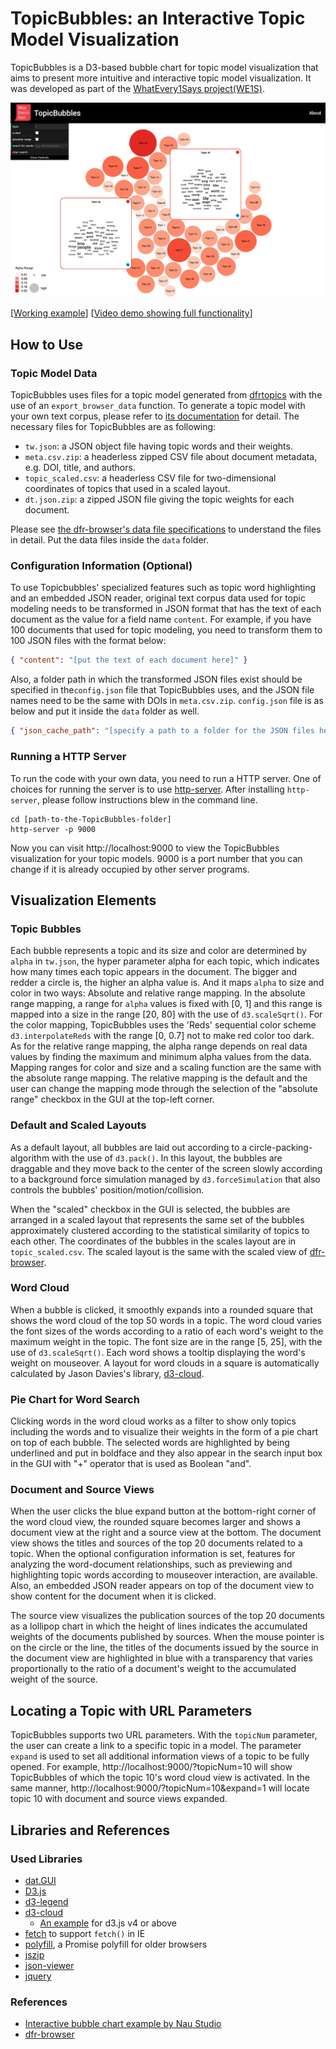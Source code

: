 # TopicBubbles: an Interactive Topic Model Visualization

TopicBubbles is a D3-based bubble chart for topic model visualization that aims to present more intuitive and interactive topic model visualization. It was developed as part of the [WhatEvery1Says project(WE1S)](https://we1s.ucsb.edu).

![alt text](img/screenshot.png "Logo Title Text 1")

[[Working example](https://sihwapark.github.io/topic-bubbles/)] [[Video demo showing full functionality](https://vimeo.com/437987253)]



## How to Use

### Topic Model Data

TopicBubbles uses files for a topic model generated from [dfrtopics](https://github.com/agoldst/dfrtopics) with the use of an `export_browser_data` function. To generate a topic model with your own text corpus, please refer to [its documentation](https://agoldst.github.io/dfrtopics/introduction.html) for detail. The necessary files for TopicBubbles are as following:

* `tw.json`: a JSON object file having topic words and their weights. 
* `meta.csv.zip`: a headerless zipped CSV file about document metadata, e.g. DOI, title, and authors.
* `topic_scaled.csv`: a headerless CSV file for two-dimensional coordinates of topics that used in a scaled layout.
* `dt.json.zip`: a zipped JSON file giving the topic weights for each document.

Please see [the dfr-browser's data file specifications](https://github.com/agoldst/dfr-browser#browser-data-file-specifications) to understand the files in detail. Put the data files inside the `data` folder.

### Configuration Information (Optional)

To use Topicbubbles' specialized features such as topic word highlighting and an embedded JSON reader, original text corpus data used for topic modeling needs to be transformed in JSON format that has the text of each document as the value for a field name `content`. For example, if you have 100 documents that used for topic modeling, you need to transform them to 100 JSON files with the format below:

``` json
{ "content": "[put the text of each document here]" }
```

Also, a folder path in which the transformed JSON files exist should be specified in the`config.json` file that TopicBubbles uses, and the JSON file names need to be the same with DOIs in `meta.csv.zip`. `config.json` file is as below and put it inside the `data` folder as well.

```json
{ "json_cache_path": "[specify a path to a folder for the JSON files here]" }
```

### Running a HTTP Server

To run the code with your own data, you need to run a HTTP server. One of choices for running the server is to use [http-server](https://www.npmjs.com/package/http-server). After installing `http-server`, please follow instructions blew in the command line.

```shell
cd [path-to-the-TopicBubbles-folder]
http-server -p 9000
```

Now you can visit http://localhost:9000 to view the TopicBubbles visualization for your topic models. 9000 is a port number that you can change if it is already occupied by other server programs.



## Visualization Elements

### Topic Bubbles

Each bubble represents a topic and its size and color are determined by `alpha` in `tw.json`, the hyper parameter alpha for each topic, which indicates how many times each topic appears in the document. The bigger and redder a circle is, the higher an alpha value is. And it maps `alpha` to size and color in two ways: Absolute and relative range mapping. In the absolute range mapping, a range for `alpha` values is fixed with [0, 1] and this range is mapped into a size in the range [20, 80] with the use of `d3.scaleSqrt()`. For the color mapping, TopicBubbles uses the 'Reds' sequential color scheme `d3.interpolateReds` with the range [0, 0.7] not to make red color too dark. As for the relative range mapping, the alpha range depends on real data values by finding the maximum and minimum alpha values from the data. Mapping ranges for color and size and a scaling function are the same with the absolute range mapping. The relative mapping is the default and the user can change the mapping mode through the selection of the "absolute range" checkbox in the GUI at the top-left corner.

### Default and Scaled Layouts

As a default layout, all bubbles are laid out according to a circle-packing-algorithm with the use of  `d3.pack()`. In this layout, the bubbles are draggable and they move back to the center of the screen slowly according to a background force simulation managed by `d3.forceSimulation` that also controls the bubbles' position/motion/collision.

When the "scaled" checkbox in the GUI is selected, the bubbles are arranged in a scaled layout that represents the same set of the bubbles approximately clustered according to the statistical similarity of topics to each other. The coordinates of the bubbles in the scales layout are in `topic_scaled.csv`. The scaled layout is the same with the scaled view of [dfr-browser](https://github.com/agoldst/dfr-browser).

### Word Cloud

When a bubble is clicked, it smoothly expands into a rounded square that shows the word cloud of the top 50 words in a topic. The word cloud varies the font sizes of the words according to a ratio of each word's weight to the maximum weight in the topic. The font size are in the range [5, 25], with the use of `d3.scaleSqrt()`. Each word shows a tooltip displaying the word's weight on mouseover. A layout for word clouds in a square is automatically calculated by Jason Davies's library, [d3-cloud](https://github.com/jasondavies/d3-cloud). 

### Pie Chart for Word Search

Clicking words in the word cloud works as a filter to show only topics including the words and to visualize their weights in the form of a pie chart on top of each bubble. The selected words are highlighted by being underlined and put in boldface and they also appear in the search input box in the GUI with "+" operator that is used as Boolean "and".

### Document and Source Views

When the user clicks the blue expand button at the bottom-right corner of the word cloud view, the rounded square becomes larger and shows a document view at the right and a source view at the bottom. The document view shows the titles and sources of the top 20 documents related to a topic. When the optional configuration information is set, features for analyzing the word-document relationships, such as previewing and highlighting topic words according to mouseover interaction, are available. Also, an embedded JSON reader appears on top of the document view to show content for the document when it is clicked.

The source view visualizes the publication sources of the top 20 documents as a lollipop chart in which the height of lines indicates the accumulated weights of the documents published by sources. When the mouse pointer is on the circle or the line, the titles of the documents issued by the source in the document view are highlighted in blue with a transparency that varies proportionally to the ratio of a document's weight to the accumulated weight of the source.



## Locating a Topic with URL Parameters

TopicBubbles supports two URL parameters. With the `topicNum` parameter, the user can create a link to a specific topic in a model. The parameter `expand` is used to set all additional information views of a topic to be fully opened. For example, http://localhost:9000/?topicNum=10 will show TopicBubbles of which the topic 10's word cloud view is activated. In the same manner, http://localhost:9000/?topicNum=10&expand=1 will locate topic 10 with document and source views expanded.



## Libraries and References

### Used Libraries

- [dat.GUI](https://github.com/dataarts/dat.gui)
- [D3.js](https://d3js.org/)
- [d3-legend](http://d3-legend.susielu.com/)
- [d3-cloud](https://github.com/jasondavies/d3-cloud)
  - [An example](https://bl.ocks.org/abrahamdu/e1481e86dd4e9d553cc2d7d359b91e68) for d3.js v4 or above
- [fetch](https://github.com/github/fetch) to support `fetch()` in IE
- [polyfill](https://github.com/taylorhakes/promise-polyfill), a Promise polyfill for older browsers
- [jszip](https://github.com/Stuk/jszip)
- [json-viewer](https://github.com/abodelot/jquery.json-viewer)
- [jquery](http://jquery.com/)

### References

- [Interactive bubble chart example by Nau Studio]( https://naustud.io/tech-stack/)
- [dfr-browser](https://github.com/agoldst/dfr-browser)


